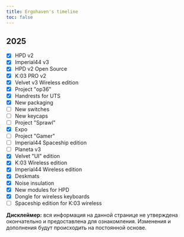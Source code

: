 ```yaml
---
title: Ergohaven's timeline
toc: false
---
```


## 2025

- [x] HPD v2                                           
- [x] Imperial44 v3                                    
- [x] HPD v2 Open Source                                        
- [x] K:03 PRO v2                                               
- [x] Velvet v3 Wireless edition                                
- [x] Project "op36"                                            
- [x] Handrests for UTS                                         
- [x] New packaging                                            
- [ ] New switches                                              
- [ ] New keycaps                                               
- [ ] Project "Sprawl"                                          
- [x] Expo                                                               
- [ ] Project "Gamer"                                                     
- [ ] Imperial44 Spaceship edition                                                             
- [ ] Planeta v3                                                                               
- [x] Velvet "UI" edition                                                                      
- [x] K:03 Wireless edition                                                                    
- [x] Imperial44 Wireless edition                                                              
- [x] Deskmats                                                                              
- [x] Noise insulation                                                                      
- [x] New modules for HPD                                                                     
- [x] Dongle for wireless keyboards
- [ ] Spaceship edition for K:03 wireless

**Дисклеймер:** вся информация на данной странице не утверждена окончательно и предоставлена для ознакомления. Изменения и дополнения будут происходить на постоянной основе.
